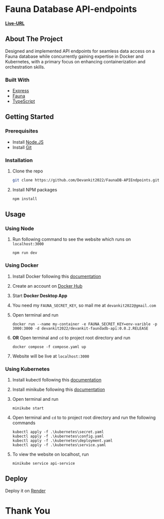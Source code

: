 # Fauna Database API-endpoints

#### [Live-URL](https://devankit-faunadb-api.onrender.com/)

## About The Project

Designed and implemented API endpoints for seamless data access on a Fauna database while concurrently gaining expertise in Docker and Kubernetes, with a primary focus on enhancing containerization and orchestration skills.

### Built With

-   [Express](https://expressjs.com/)
-   [Fauna](https://fauna.com/)
-   [TypeScript](https://www.typescriptlang.org/)

## Getting Started

### Prerequisites

-   Install [Node.JS](https://nodejs.org/en)
-   Install [Git](https://git-scm.com/)

### Installation

1. Clone the repo

    ```sh
    git clone https://github.com/Devankit2022/FaunaDB-APIEndpoints.git
    ```

2. Install NPM packages

    ```sh
    npm install
    ```

## Usage

### Using Node

1.  Run following command to see the website which runs on `localhost:3000`

        npm run dev

### Using Docker

1.  Install Docker following this [documentation](https://docs.docker.com/get-docker/)

2.  Create an account on [Docker Hub](https://hub.docker.com/)

3.  Start **Docker Desktop App**

4.  You need my `FAUNA_SECRET_KEY`, so mail me at `devankit2022@gmail.com`

5.  Open terminal and run

        docker run --name my-container -e FAUNA_SECRET_KEY=env-varible -p 3000:3000 -d devankit2022/devankit-faundadb-api:0.0.2.RELEASE

6.  **OR** Open terminal and `cd` to project root directory and run

        docker compose -f compose.yaml up

7.  Website will be live at `localhost:3000`

### Using Kubernetes

1.  Install kubectl following this [documentation](https://kubernetes.io/docs/tasks/tools/#kubectl)

2.  Install minikube following this [documentation](https://minikube.sigs.k8s.io/docs/start/)

3.  Open terminal and run

        minikube start

4.  Open terminal and `cd` to to project root directory and run the following commands

        kubectl apply -f .\kubernetes\secret.yaml
        kubectl apply -f .\kubernetes\config.yaml
        kubectl apply -f .\kubernetes\deployment.yaml
        kubectl apply -f .\kubernetes\service.yaml

5.  To view the website on localhost, run

        minikube service api-service

## Deploy

Deploy it on [Render](https://render.com/)

# Thank You
